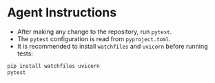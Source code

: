 # Agent Instructions

- After making any change to the repository, run `pytest`.
- The `pytest` configuration is read from `pyproject.toml`.
- It is recommended to install `watchfiles` and `uvicorn` before running tests:

```bash
pip install watchfiles uvicorn
pytest
```
